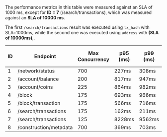 The performance metrics in this table were measured against an SLA of 1000 ms, except for **ID = 7** (/search/transactions), which was measured against an **SLA of 10000 ms**.

The first `/search/transactions` result was executed using `tx_hash` with SLA=1000ms, while the second one was executed using `address` with **(SLA of 10000ms)**,.

| ID | Endpoint                | Max Concurrency | p95 (ms) | p99 (ms) | Non-2xx | Error Rate (%) | Reqs/sec   |
|----|-------------------------|------------------|----------|----------|----------|------------------|-----------|
| 1  | /network/status         | 700              | 227ms    | 308ms    | 0        | 0.00%            | 6699.38   |
| 2  | /account/balance        | 200              | 817ms    | 947ms    | 0        | 0.00%            | 342.02    |
| 3  | /account/coins          | 225              | 864ms    | 982ms    | 0        | 0.00%            | 360.73    |
| 4  | /block                  | 175              | 693ms    | 966ms    | 150      | 0.67%            | 375.43    |
| 5  | /block/transaction      | 175              | 566ms    | 716ms    | 149      | 0.55%            | 452.90    |
| 6  | /search/transactions    | 175              | 162ms    | 211ms    | 150      | 0.30%            | 1621.06   |
| 7  | /search/transactions    | 125              | 8228ms   | 9562ms   | 0        | 0.00%            | 19.25     |
| 8  | /construction/metadata  | 700              | 369ms    | 703ms    | 0        | 0.00%            | 8418.52   |
